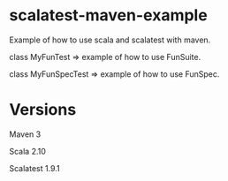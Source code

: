 scalatest-maven-example
=======================

Example of how to use scala and scalatest with maven.

class MyFunTest => example of how to use FunSuite.

class MyFunSpecTest => example of how to use FunSpec.

Versions 
========

Maven 3

Scala 2.10

Scalatest 1.9.1
